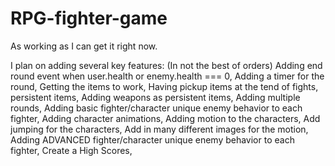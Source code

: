 # RPG-fighter-game
As working as I can get it right now.

I plan on adding several key features:  (In not the best of orders)
  Adding end round event when user.health or enemy.health === 0,
  Adding a timer for the round,
  Getting the items to work,
  Having pickup items at the tend of fights,
  persistent items,
  Adding weapons as persistent items,
  Adding multiple rounds,
  Adding basic fighter/character unique enemy behavior to each fighter,
  Adding character animations,
  Adding motion to the characters,
  Add jumping for the characters,
  Add in many different images for the motion,
  Adding ADVANCED fighter/character unique enemy behavior to each fighter,
  Create a High Scores,
  
